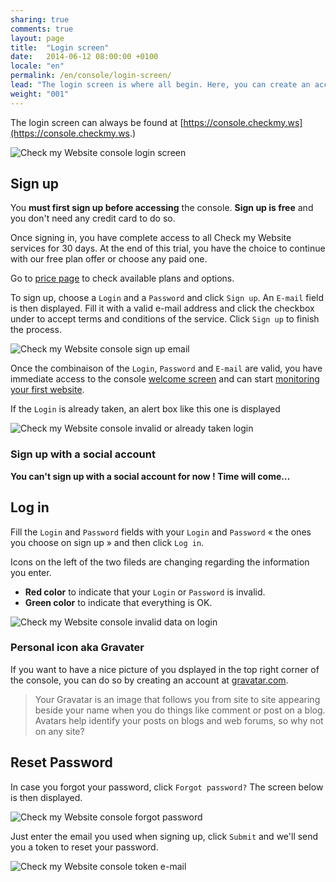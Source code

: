 ```yaml
---
sharing: true
comments: true
layout: page
title:  "Login screen"
date:   2014-06-12 08:00:00 +0100
locale: "en"
permalink: /en/console/login-screen/
lead: "The login screen is where all begin. Here, you can create an account, access an account or reset a password"
weight: "001"
---
```


The login screen can always be found at [https://console.checkmy.ws](https://console.checkmy.ws.)

![Check my Website console login screen](/assets/img/fullsize/en/console/login/login-screen.png)

## Sign up

You **must first sign up before accessing** the console. **Sign up is free** and you don't need any credit card to do so.

Once signing in, you have complete access to all Check my Website services for 30 days. At the end of this trial, you have the choice to continue with our free plan offer or choose any paid one.

Go to [price page](http://www.checkmy.ws/pricing/) to check available plans and options.

To sign up, choose a `Login` and a `Password` and click `Sign up`. An `E-mail` field is then displayed. Fill it with a valid e-mail address and click the checkbox under to accept terms and conditions of the service. Click `Sign up` to finish the process.

![Check my Website console sign up email](/assets/img/fullsize/en/console/login/login-email.png)

Once the combinaison of the `Login`, `Password` and `E-mail` are valid, you have immediate access to the console [welcome screen](/en/console/welcome/screen/) and can start [monitoring your first website](/en/howtos/website-monitoring/).

If the `Login` is already taken, an alert box like this one is displayed

![Check my Website console invalid or already taken login](/assets/img/fullsize/en/console/login/login-invalid.png)

### Sign up with a social account

**You can't sign up with a social account for now ! Time will come…**

## Log in

Fill the `Login` and `Password` fields with your `Login` and `Password` « the ones you choose on sign up » and then click `Log in`.

Icons on the left of the two fileds are changing regarding the information you enter.

- **Red color** to indicate that your `Login` or `Password` is invalid.
- **Green color** to indicate that everything is OK.

![Check my Website console invalid data on login](/assets/img/fullsize/en/console/login/invalid-data.png)

### Personal icon aka Gravater

If you want to have a nice picture of you dsplayed in the top right corner of the console, you can do so by creating an account at [gravatar.com](https://en.gravatar.com/).

> Your Gravatar is an image that follows you from site to site appearing beside your name when you do things like comment or post on a blog. Avatars help identify your posts on blogs and web forums, so why not on any site?

## Reset Password

In case you forgot your password, click `Forgot password?` The screen below is then displayed.

![Check my Website console forgot password](/assets/img/fullsize/en/console/login/reset-password.png)

Just enter the email you used when signing up, click `Submit` and we'll send you a token to reset your password.

![Check my Website console token e-mail](/assets/img/fullsize/en/console/login/token-sent.png)

